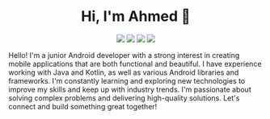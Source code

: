 <h1 align="center">Hi, I'm Ahmed 👋</h1>
<p align="center">
    <a href=""><img src="https://img.shields.io/badge/twitter-%231FA1F1?style=flat&logo=twitter&logoColor=white"/></a>
    <a href="https://www.linkedin.com/in/ahmed-khalifa-23555919a"><img src="https://img.shields.io/badge/linkedin-%230177B5?style=flat&logo=linkedin&logoColor=white"/></a>
    <a href="https://www.instagram.com/ahmedkhalifa_14/?fbclid=IwAR2NJAqy2E-12zRcj_W4WSBQsvdzD2SaJ7ltlIN73EbDvHr_Wg6yoe_ASQ4"><img src="https://img.shields.io/badge/instagram-%23E4415F?style=flat&logo=instagram&logoColor=white"/></a>
        <a href="https://www.facebook.com/profile.php?id=100035688339880&sk=map"><img src="https://img.shields.io/badge/facebook-%231877F2?style=flat&logo=facebook&logoColor=white"/></a>
  </p>
Hello! I'm a junior Android developer with a strong interest in creating mobile applications that are both functional and beautiful. I have experience working with Java and Kotlin, as well as various Android libraries and frameworks. I'm constantly learning and exploring new technologies to improve my skills and keep up with industry trends. I'm passionate about solving complex problems and delivering high-quality solutions. Let's connect and build something great together!


<!--
**ahmedkhalifa14/ahmedkhalifa14** is a ✨ _special_ ✨ repository because its `README.md` (this file) appears on your GitHub profile.

Here are some ideas to get you started:

- 🔭 I’m currently working on ...
- 🌱 I’m currently learning ...
- 👯 I’m looking to collaborate on ...
- 🤔 I’m looking for help with ...
- 💬 Ask me about ...
- 📫 How to reach me: ...
- 😄 Pronouns: ...
- ⚡ Fun fact: ...
-->
